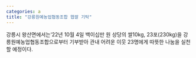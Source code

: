 ```yaml
---
categories: a
title: "강릉원예농업협동조합 햅쌀 기탁"
---
```

강릉시 왕산면에서는&lsquo;22년 10월 4일 백이십만 원 상당의 쌀10kg, 23포(230kg)을 강릉원예농업협동조합으로부터 기부받아 관내 어려운 이웃 23명에게 따뜻한 나눔을 실천할 예정이다.